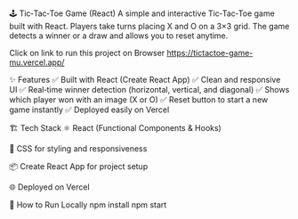 🕹️ Tic‑Tac‑Toe Game (React)
A simple and interactive Tic‑Tac‑Toe game built with React.
Players take turns placing X and O on a 3×3 grid.
The game detects a winner or a draw and allows you to reset anytime.

Click on link to run this project on Browser
https://tictactoe-game-mu.vercel.app/

✨ Features
✅ Built with React (Create React App)
✅ Clean and responsive UI
✅ Real‑time winner detection (horizontal, vertical, and diagonal)
✅ Shows which player won with an image (X or O)
✅ Reset button to start a new game instantly
✅ Deployed easily on Vercel

🏗 Tech Stack
⚛️ React (Functional Components & Hooks)

🎨 CSS for styling and responsiveness

📦 Create React App for project setup

🌐 Deployed on Vercel

🚀 How to Run Locally
npm install
npm start
